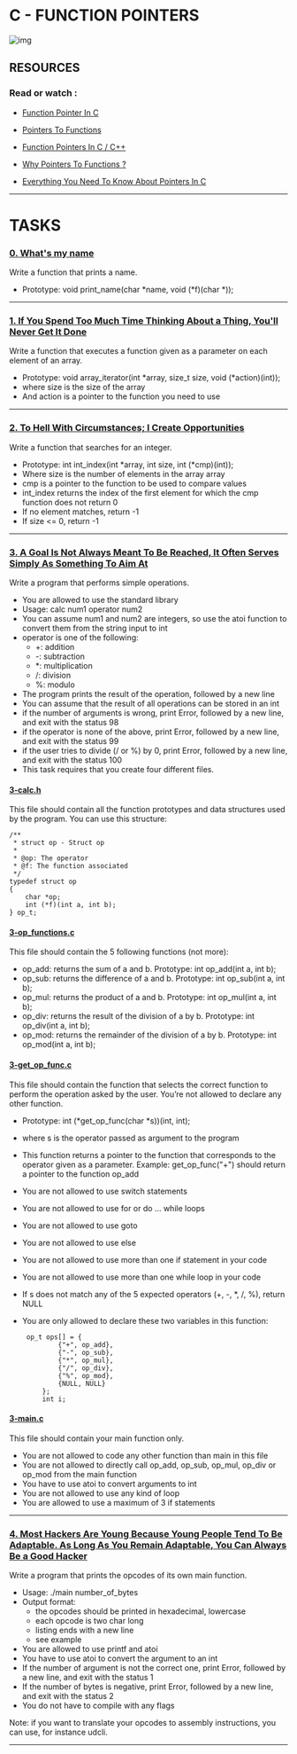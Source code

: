 # C - FUNCTION POINTERS

![img](https://i.ytimg.com/vi/cwvdT-4HT9o/maxresdefault.jpg)

## RESOURCES

### Read or watch :

- [Function Pointer In C](https://www.geeksforgeeks.org/function-pointer-in-c/)

- [Pointers To Functions](https://publications.gbdirect.co.uk//c_book/chapter5/function_pointers.html)

- [Function Pointers In C / C++](https://www.youtube.com/watch?v=ynYtgGUNelE)

- [Why Pointers To Functions ?](https://www.youtube.com/watch?v=sxTFSDAZM8s)

- [Everything You Need To Know About Pointers In C](https://boredzo.org/pointers/)

-----------------------------------

# TASKS

### [0. What's my name](https://github.com/MathieuMorel62/holbertonschool-low_level_programming/blob/master/function_pointers/0-print_name.c)

Write a function that prints a name.

 - Prototype: void print_name(char *name, void (*f)(char *));

-----------------------------

### [1. If You Spend Too Much Time Thinking About a Thing, You'll Never Get It Done](https://github.com/MathieuMorel62/holbertonschool-low_level_programming/blob/master/function_pointers/1-array_iterator.c)

Write a function that executes a function given as a parameter on each element of an array.

 - Prototype: void array_iterator(int *array, size_t size, void (*action)(int));
 - where size is the size of the array
 - And action is a pointer to the function you need to use

-----------------------------------

### [2. To Hell With Circumstances; I Create Opportunities](https://github.com/MathieuMorel62/holbertonschool-low_level_programming/blob/master/function_pointers/2-int_index.c)

Write a function that searches for an integer.

 - Prototype: int int_index(int *array, int size, int (*cmp)(int));
 - Where size is the number of elements in the array array
 - cmp is a pointer to the function to be used to compare values
 - int_index returns the index of the first element for which the cmp function does not return 0
 - If no element matches, return -1
 - If size <= 0, return -1

-----------------------------------

### [3. A Goal Is Not Always Meant To Be Reached, It Often Serves Simply As Something To Aim At](https://github.com/MathieuMorel62/holbertonschool-low_level_programming/blob/master/function_pointers/3-main.c)

Write a program that performs simple operations.

 - You are allowed to use the standard library
 - Usage: calc num1 operator num2
 - You can assume num1 and num2 are integers, so use the atoi function to convert them from the string input to int
 - operator is one of the following:
   - +: addition
   - -: subtraction
   - *: multiplication
   - /: division
   - %: modulo
 - The program prints the result of the operation, followed by a new line
 - You can assume that the result of all operations can be stored in an int
 - if the number of arguments is wrong, print Error, followed by a new line, and exit with the status 98
 - if the operator is none of the above, print Error, followed by a new line, and exit with the status 99
- if the user tries to divide (/ or %) by 0, print Error, followed by a new line, and exit with the status 100
- This task requires that you create four different files.

#### [3-calc.h](https://github.com/MathieuMorel62/holbertonschool-low_level_programming/blob/master/function_pointers/3-calc.h)

This file should contain all the function prototypes and data structures used by the program. You can use this structure:

    /**
     * struct op - Struct op
     *
     * @op: The operator
     * @f: The function associated
     */
    typedef struct op
    {
        char *op;
        int (*f)(int a, int b);
    } op_t;
    
#### [3-op_functions.c](https://github.com/MathieuMorel62/holbertonschool-low_level_programming/blob/master/function_pointers/3-op_functions.c)

This file should contain the 5 following functions (not more):

 - op_add: returns the sum of a and b. Prototype: int op_add(int a, int b);
 - op_sub: returns the difference of a and b. Prototype: int op_sub(int a, int b);
 - op_mul: returns the product of a and b. Prototype: int op_mul(int a, int b);
 - op_div: returns the result of the division of a by b. Prototype: int op_div(int a, int b);
 - op_mod: returns the remainder of the division of a by b. Prototype: int op_mod(int a, int b);

#### [3-get_op_func.c](https://github.com/MathieuMorel62/holbertonschool-low_level_programming/blob/master/function_pointers/3-get_op_func.c)

This file should contain the function that selects the correct function to perform the operation asked by the user. You’re not allowed to declare any other function.

 - Prototype: int (*get_op_func(char *s))(int, int);
 - where s is the operator passed as argument to the program
 - This function returns a pointer to the function that corresponds to the operator given as a parameter. Example: get_op_func("+") should return a pointer to the function op_add
 - You are not allowed to use switch statements
 - You are not allowed to use for or do ... while loops
 - You are not allowed to use goto
 - You are not allowed to use else
 - You are not allowed to use more than one if statement in your code
 - You are not allowed to use more than one while loop in your code
 - If s does not match any of the 5 expected operators (+, -, *, /, %), return NULL
 - You are only allowed to declare these two variables in this function:

        op_t ops[] = {
                {"+", op_add},
                {"-", op_sub},
                {"*", op_mul},
                {"/", op_div},
                {"%", op_mod},
                {NULL, NULL}
            };
            int i;

#### [3-main.c](https://github.com/MathieuMorel62/holbertonschool-low_level_programming/blob/master/function_pointers/3-main.c)

This file should contain your main function only.

 - You are not allowed to code any other function than main in this file
 - You are not allowed to directly call op_add, op_sub, op_mul, op_div or op_mod from the main function
 - You have to use atoi to convert arguments to int
 - You are not allowed to use any kind of loop
 - You are allowed to use a maximum of 3 if statements

----------------------------------

### [4. Most Hackers Are Young Because Young People Tend To Be Adaptable. As Long As You Remain Adaptable, You Can Always Be a Good Hacker](url)

Write a program that prints the opcodes of its own main function.

 - Usage: ./main number_of_bytes
 - Output format:
   - the opcodes should be printed in hexadecimal, lowercase
   - each opcode is two char long
   - listing ends with a new line
   - see example
 - You are allowed to use printf and atoi
 - You have to use atoi to convert the argument to an int
 - If the number of argument is not the correct one, print Error, followed by a new line, and exit with the status 1
 - If the number of bytes is negative, print Error, followed by a new line, and exit with the status 2
 - You do not have to compile with any flags

Note: if you want to translate your opcodes to assembly instructions, you can use, for instance udcli.

--------------------------------------
